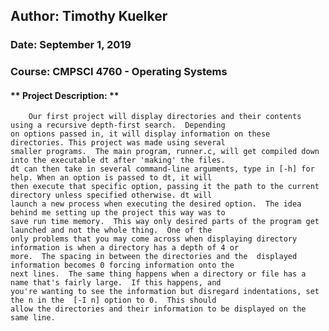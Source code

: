 ## Author:	Timothy Kuelker ##
### Date:	September 1, 2019 ###
### Course:	CMPSCI 4760 - Operating Systems ###

#### ** Project Description: ** ####

		Our first project will display directories and their contents using a recursive depth-first search.  Depending
	on options passed in, it will display information on these directories. This project was made using several
	smaller programs.  The main program, runner.c, will get compiled down into the executable dt after 'making' the files.
	dt can then take in several command-line arguments, type in [-h] for help. When an option is passed to dt, it will
	then execute that specific option, passing it the path to the current directory unless specified otherwise. dt will
	launch a new process when executing the desired option.  The idea behind me setting up the project this way was to
	save run time memory.  This way only desired parts of the program get launched and not the whole thing.  One of the
	only problems that you may come across when displaying directory information is when a directory has a depth of 4 or
	more.  The spacing in between the directories and the  displayed information becomes 0 forcing information onto the
	next lines.  The same thing happens when a directory or file has a name that's fairly large.  If this happens, and
	you're wanting to see the information but disregard indentations, set the n in the  [-I n] option to 0.  This should
	allow the directories and their information to be displayed on the same line.

